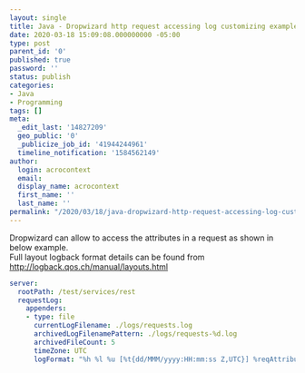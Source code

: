 ```yaml
---
layout: single
title: Java - Dropwizard http request accessing log customizing example
date: 2020-03-18 15:09:08.000000000 -05:00
type: post
parent_id: '0'
published: true
password: ''
status: publish
categories:
- Java
- Programming
tags: []
meta:
  _edit_last: '14827209'
  geo_public: '0'
  _publicize_job_id: '41944244961'
  timeline_notification: '1584562149'
author:
  login: acrocontext
  email:  
  display_name: acrocontext
  first_name: ''
  last_name: ''
permalink: "/2020/03/18/java-dropwizard-http-request-accessing-log-customizing-example/"
---
```

<p>Dropwizard can allow to access the attributes in a request as shown in below example.<br />
Full layout logback format details can be found from <a href="http://logback.qos.ch/manual/layouts.html">http://logback.qos.ch/manual/layouts.html</a></p>

```yml
server:
  rootPath: /test/services/rest
  requestLog:
    appenders:
    - type: file
      currentLogFilename: ./logs/requests.log
      archivedLogFilenamePattern: ./logs/requests-%d.log
      archivedFileCount: 5
      timeZone: UTC
      logFormat: "%h %l %u [%t{dd/MMM/yyyy:HH:mm:ss Z,UTC}] %reqAttribute{attributeName} \"%r\" %s %b \"%i{Referer}\" \"%i{User-Agent}\" %D"
```

